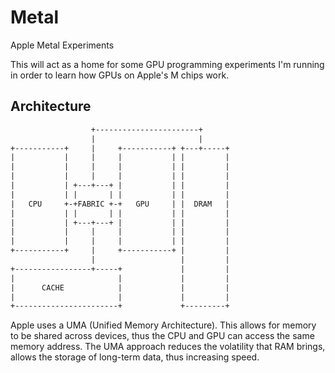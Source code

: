 # Metal
Apple Metal Experiments

This will act as a home for some GPU programming experiments I'm running in order to learn how GPUs on Apple's M chips work.

## Architecture
```html
                  +-----------------------+
                  |                       |
+-----------+     |     +-----------+ +---+-----+
|           |     |     |           | |         |
|           |     |     |           | |         |
|           |     |     |           | |         |
|           | +---+---+ |           | |         |
|           | |       | |           | |         |
|   CPU     +-+FABRIC +-+   GPU     | |  DRAM   |
|           | |       | |           | |         |
|           | +---+---+ |           | |         |
|           |     |     |           | |         |
|           |     |     |           | |         |
+-----------+     |     +-----------+ |         |
                  |                   |         |
+-----------------+-----+             |         |
|                       |             |         |
|      CACHE            |             |         |
|                       |             |         |
+-----------------------+             +---------+
```
Apple uses a UMA (Unified Memory Architecture). This allows for memory to be shared across devices, thus the CPU and GPU can access the same memory address. The UMA approach reduces the volatility that RAM brings, allows the storage of long-term data, thus increasing speed. 